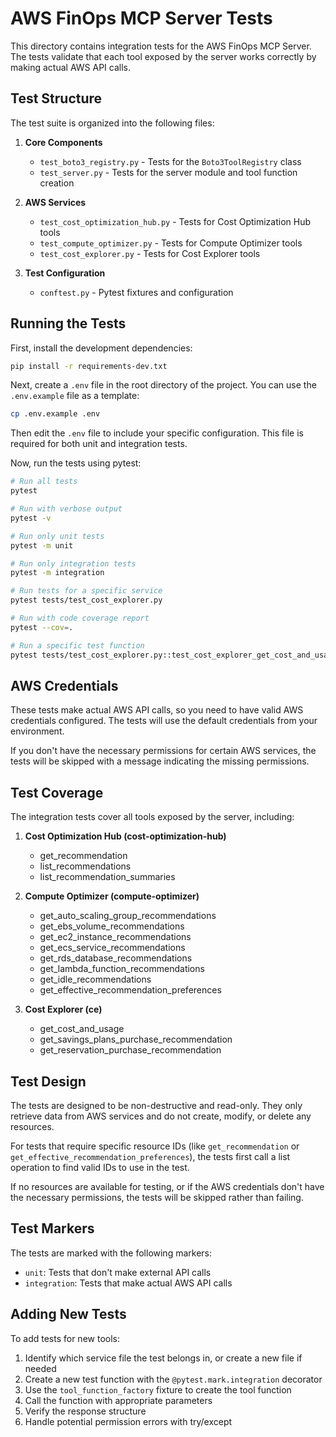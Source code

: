 # AWS FinOps MCP Server Tests

This directory contains integration tests for the AWS FinOps MCP Server. The tests validate that each tool exposed by the server works correctly by making actual AWS API calls.

## Test Structure

The test suite is organized into the following files:

1. **Core Components**
   - `test_boto3_registry.py` - Tests for the `Boto3ToolRegistry` class
   - `test_server.py` - Tests for the server module and tool function creation

2. **AWS Services**
   - `test_cost_optimization_hub.py` - Tests for Cost Optimization Hub tools
   - `test_compute_optimizer.py` - Tests for Compute Optimizer tools
   - `test_cost_explorer.py` - Tests for Cost Explorer tools

3. **Test Configuration**
   - `conftest.py` - Pytest fixtures and configuration

## Running the Tests

First, install the development dependencies:

```bash
pip install -r requirements-dev.txt
```

Next, create a `.env` file in the root directory of the project. You can use the `.env.example` file as a template:

```bash
cp .env.example .env
```

Then edit the `.env` file to include your specific configuration. This file is required for both unit and integration tests.

Now, run the tests using pytest:

```bash
# Run all tests
pytest

# Run with verbose output
pytest -v

# Run only unit tests
pytest -m unit

# Run only integration tests
pytest -m integration

# Run tests for a specific service
pytest tests/test_cost_explorer.py

# Run with code coverage report
pytest --cov=.

# Run a specific test function
pytest tests/test_cost_explorer.py::test_cost_explorer_get_cost_and_usage
```

## AWS Credentials

These tests make actual AWS API calls, so you need to have valid AWS credentials configured. The tests will use the default credentials from your environment.

If you don't have the necessary permissions for certain AWS services, the tests will be skipped with a message indicating the missing permissions.

## Test Coverage

The integration tests cover all tools exposed by the server, including:

1. **Cost Optimization Hub (cost-optimization-hub)**
   - get_recommendation
   - list_recommendations
   - list_recommendation_summaries

2. **Compute Optimizer (compute-optimizer)**
   - get_auto_scaling_group_recommendations
   - get_ebs_volume_recommendations
   - get_ec2_instance_recommendations
   - get_ecs_service_recommendations
   - get_rds_database_recommendations
   - get_lambda_function_recommendations
   - get_idle_recommendations
   - get_effective_recommendation_preferences

3. **Cost Explorer (ce)**
   - get_cost_and_usage
   - get_savings_plans_purchase_recommendation
   - get_reservation_purchase_recommendation

## Test Design

The tests are designed to be non-destructive and read-only. They only retrieve data from AWS services and do not create, modify, or delete any resources.

For tests that require specific resource IDs (like `get_recommendation` or `get_effective_recommendation_preferences`), the tests first call a list operation to find valid IDs to use in the test.

If no resources are available for testing, or if the AWS credentials don't have the necessary permissions, the tests will be skipped rather than failing.

## Test Markers

The tests are marked with the following markers:

- `unit`: Tests that don't make external API calls
- `integration`: Tests that make actual AWS API calls

## Adding New Tests

To add tests for new tools:

1. Identify which service file the test belongs in, or create a new file if needed
2. Create a new test function with the `@pytest.mark.integration` decorator
3. Use the `tool_function_factory` fixture to create the tool function
4. Call the function with appropriate parameters
5. Verify the response structure
6. Handle potential permission errors with try/except
